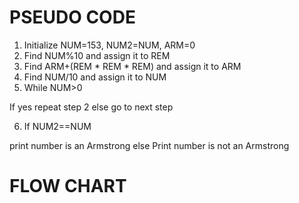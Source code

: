 # PSEUDO CODE
1.	Initialize NUM=153, NUM2=NUM, ARM=0
2.	Find NUM%10 and assign it to REM
3.	Find ARM+(REM * REM * REM) and assign it to ARM
4.	Find NUM/10 and assign it to NUM
5.	While NUM>0

If yes 
repeat  step 2
else
go to next step

6.	 If NUM2==NUM

print number is an Armstrong
else
Print number is not an Armstrong

# FLOW CHART
